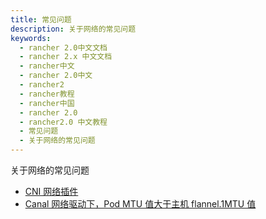 ```yaml
---
title: 常见问题
description: 关于网络的常见问题
keywords:
  - rancher 2.0中文文档
  - rancher 2.x 中文文档
  - rancher中文
  - rancher 2.0中文
  - rancher2
  - rancher教程
  - rancher中国
  - rancher 2.0
  - rancher2.0 中文教程
  - 常见问题
  - 关于网络的常见问题
---
```


关于网络的常见问题

- [CNI 网络插件](/docs/rancher2/faq/networking/cni-providers/_index)
- [Canal 网络驱动下，Pod MTU 值大于主机 flannel.1MTU 值](/docs/rancher2/faq/networking/mtu/_index)
